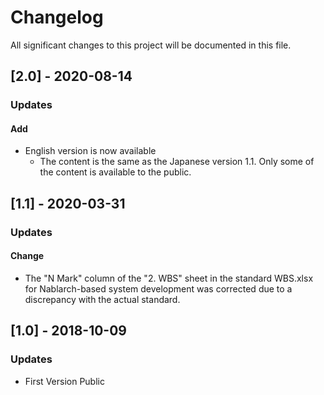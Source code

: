 # Changelog

All significant changes to this project will be documented in this file.

## [2.0] - 2020-08-14
### Updates
#### Add
- English version is now available
  - The content is the same as the Japanese version 1.1. Only some of the content is available to the public.


## [1.1] - 2020-03-31
### Updates
#### Change
- The "N Mark" column of the "2. WBS" sheet in the standard WBS.xlsx for Nablarch-based system development was corrected due to a discrepancy with the actual standard.


## [1.0] - 2018-10-09
### Updates
- First Version Public
